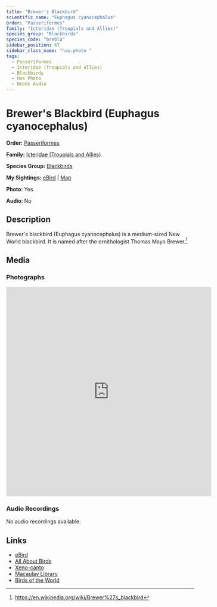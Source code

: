 ```yaml
---
title: "Brewer's Blackbird"
scientific_name: "Euphagus cyanocephalus"
order: "Passeriformes"
family: "Icteridae (Troupials and Allies)"
species_group: "Blackbirds"
species_code: "brebla"
sidebar_position: 67
sidebar_class_name: "has-photo "
tags: 
  - Passeriformes
  - Icteridae (Troupials and Allies)
  - Blackbirds
  - Has Photo
  - Needs Audio
---
```


# Brewer's Blackbird (Euphagus cyanocephalus)

**Order:** [Passeriformes](/tags/passeriformes)

**Family:** [Icteridae (Troupials and Allies)](/tags/icteridae-troupials-and-allies)

**Species Group:** [Blackbirds](/tags/blackbirds)

**My Sightings:** [eBird](https://ebird.org/lifelist?r=world&time=life&spp=brebla) | [Map](/map?species_code=brebla)

**Photo**: Yes 

**Audio**: No

## Description
Brewer's blackbird (Euphagus cyanocephalus) is a medium-sized New World blackbird. It is named after the ornithologist Thomas Mayo Brewer.[^1]

[^1]: https://en.wikipedia.org/wiki/Brewer%27s_blackbird

## Media
### Photographs
<iframe src="https://macaulaylibrary.org/asset/614231410/embed" width="550" height="560" frameborder="0" allowfullscreen></iframe>

### Audio Recordings
No audio recordings available.

## Links
* [eBird](https://ebird.org/species/brebla) 
* [All About Birds](https://www.allaboutbirds.org/guide/brebla) 
* [Xeno-canto](https://www.xeno-canto.org/species/euphagus-cyanocephalus) 
* [Macaulay Library](https://search.macaulaylibrary.org/catalog?taxonCode=brebla&sort=rating_rank_desc)
* [Birds of the World](https://birdsoftheworld.org/bow/species/brebla)
